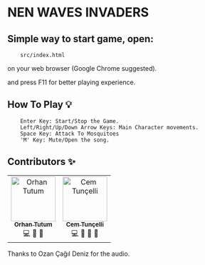 NEN WAVES INVADERS
==============================

## Simple way to start game, open:
```
    src/index.html
```
on your web browser (Google Chrome suggested).

and press F11 for better playing experience.



## How To Play 💡 
```
    Enter Key: Start/Stop the Game.
    Left/Right/Up/Down Arrow Keys: Main Character movements.
    Space Key: Attack To Mosquitoes
    'M' Key: Mute/Open the song. 
```

## Contributors ✨
<table>
<tr>
<td align="center">
    <a href="https://github.com/zertel">
        <img src="https://avatars2.githubusercontent.com/u/6156202?s=460&u=0019a46caac2aecca047a94cbf009fc7f2ae841d&v=4"width="100px;" alt="Orhan Tutum"/><br />
        <sub><b>Orhan Tutum</b></sub>
    </a>
    <br />
    💻 📖 🤔
</td>
<td align="center">
    <a href="https://github.com/BayCem">
        <img src="https://avatars2.githubusercontent.com/u/21110691?s=460&v=4" width="100px;" alt="Cem Tunçelli"/><br />
        <sub><b>Cem Tunçelli</b></sub>
    </a>
    <br />
    💻 📖 🎨 🤔
</td>
</tr>
</table>

Thanks to Ozan Çağıl Deniz for the audio.
